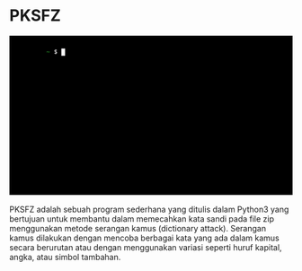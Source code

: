 # PKSFZ

![](https://github.com/FII14/PKSFZ/blob/main/pksfz.gif)

PKSFZ adalah sebuah program sederhana yang ditulis dalam Python3 yang bertujuan untuk membantu dalam memecahkan kata sandi pada file zip menggunakan metode serangan kamus (dictionary attack). Serangan kamus dilakukan dengan mencoba berbagai kata yang ada dalam kamus secara berurutan atau dengan menggunakan variasi seperti huruf kapital, angka, atau simbol tambahan.
